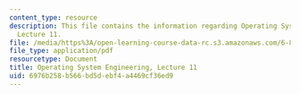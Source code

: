 ```yaml
---
content_type: resource
description: This file contains the information regarding Operating System Engineering,
  Lecture 11.
file: /media/https%3A/open-learning-course-data-rc.s3.amazonaws.com/6-828-operating-system-engineering-fall-2012/6976b258b566bd5debf4a4469cf36ed9_MIT6_828F12_lec11_notes.pdf
file_type: application/pdf
resourcetype: Document
title: Operating System Engineering, Lecture 11
uid: 6976b258-b566-bd5d-ebf4-a4469cf36ed9
---
```

